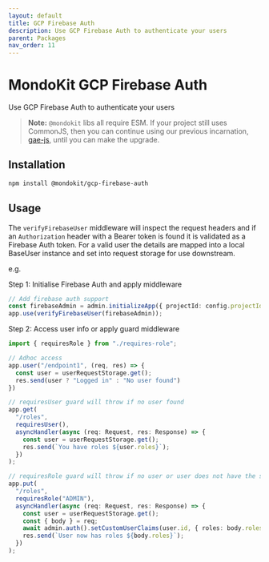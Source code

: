 ```yaml
---
layout: default
title: GCP Firebase Auth
description: Use GCP Firebase Auth to authenticate your users
parent: Packages
nav_order: 11
---
```


# MondoKit GCP Firebase Auth

Use GCP Firebase Auth to authenticate your users

> **Note:** `@mondokit` libs all require ESM. If your project still uses CommonJS, then you can continue using our previous incarnation, [gae-js](https://mondo-mob.github.io/gae-js-docs), until you can make the upgrade.

## Installation

```sh
npm install @mondokit/gcp-firebase-auth
```

## Usage

The `verifyFirebaseUser` middleware will inspect the request headers and if an
`Authorization` header with a Bearer token is found it is validated as a Firebase
Auth token. For a valid user the details are mapped into a local BaseUser instance and
set into request storage for use downstream.

e.g.

Step 1: Initialise Firebase Auth and apply middleware
```typescript
// Add firebase auth support
const firebaseAdmin = admin.initializeApp({ projectId: config.projectId });
app.use(verifyFirebaseUser(firebaseAdmin));
```

Step 2: Access user info or apply guard middleware

```typescript
import { requiresRole } from "./requires-role";

// Adhoc access
app.user("/endpoint1", (req, res) => {
  const user = userRequestStorage.get();
  res.send(user ? "Logged in" : "No user found")
})

// requiresUser guard will throw if no user found
app.get(
  "/roles",
  requiresUser(),
  asyncHandler(async (req: Request, res: Response) => {
    const user = userRequestStorage.get();
    res.send(`You have roles ${user.roles}`);
  })
);

// requiresRole guard will throw if no user or user does not have the specified role
app.put(
  "/roles",
  requiresRole("ADMIN"),
  asyncHandler(async (req: Request, res: Response) => {
    const user = userRequestStorage.get();
    const { body } = req;
    await admin.auth().setCustomUserClaims(user.id, { roles: body.roles });
    res.send(`User now has roles ${body.roles}`);
  })
);

```
